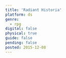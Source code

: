 ```yaml
---
title: 'Radiant Historia'
platform: ds
genre:
  - rpg
digital: false
physical: true
guide: false
pending: false
posted: 2015-12-08
---
```

